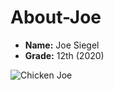 # About-Joe

- **Name:** Joe Siegel 
- **Grade:** 12th (2020)

 ![Chicken Joe](https://pbs.twimg.com/profile_images/1019631029093453825/1UHwRZZ2.jpg)
